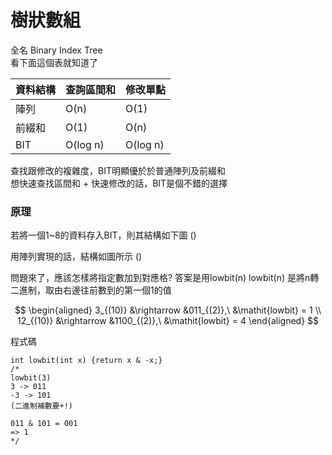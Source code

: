 # 樹狀數組
全名 Binary Index Tree  
看下面這個表就知道了

| 資料結構  | 查詢區間和         | 修改單點  |
| -------- | ----------------- | -------- |
| 陣列      |   O(n)           | O(1)     |
| 前綴和    |   O(1)           | O(n)     |
| BIT      |   O(log n)        | O(log n) |

查找跟修改的複雜度，BIT明顯優於於普通陣列及前綴和 <br>
想快速查找區間和 + 快速修改的話，BIT是個不錯的選擇

### 原理
若將一個1~8的資料存入BIT，則其結構如下圖
()

用陣列實現的話，結構如圖所示
()

問題來了，應該怎樣將指定數加到對應格?
答案是用lowbit(n)
lowbit(n) 是將n轉二進制，取由右邊往前數到的第一個1的值 <br>

$$
\begin{aligned}
3_{(10)}  &\rightarrow  &011_{(2)},\  &\mathit{lowbit} = 1 \\
12_{(10)} &\rightarrow  &1100_{(2)},\ &\mathit{lowbit} = 4
\end{aligned}
$$

程式碼<br>
``` c++=
int lowbit(int x) {return x & -x;}
/*
lowbit(3)
3 -> 011
-3 -> 101
(二進制補數要+!)

011 & 101 = 001
=> 1
*/
```

